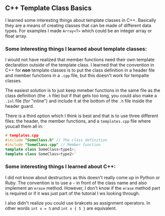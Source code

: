 ## C++ Template Class Basics

I learned some interesting things about template classes in C++. Basically they are a means of creating classes that can be made of different data types. For examples I made `Array<T>` which could be an integer array or float array.

### Some interesting things I learned about template classes:

I would not have realized that member functions need their own template declaration outside of the template class. I learned that the convention in C++ for **non** template classes is to put the class definition in a header file and member functions in a `.cpp` file, but this doesn't work for tempalte classes.

The easiest solution is to just keep mmeber functions in the same file as the class definition (the `.h` file) but if that gets too long, you could also make a `.inl` file (for "inline") and include it at the bottom of the `.h` file inside the header guard.

There is a third option which I think is best and that is to use three different files: the header, the member functions, and a `templates.cpp` file where youcall them all in:

```cpp
# templates.cpp
#include "SomeClass.h" // The class definition
#include "SomeClass.cpp" // Member function
template class SomeClass<type1>;
template class SomeClass<type2>'
```


### Some interesting things I learned about C++:

I did not know about destructors as this doesn't really come up in Python or Ruby. The convention is to use a `~` in front of the class name and also implement an `erase` method. However, I don't know if the `erase` method part is required or if it was just part of the tutorial I ws looking through.

I also didn't realize you could use brakcets as assignment operators. In other words `int x = 5` and `int x { 5 }` are equivalent.
